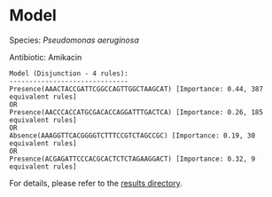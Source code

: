 
# Model

Species: *Pseudomonas aeruginosa*

Antibiotic: Amikacin

```
Model (Disjunction - 4 rules):
------------------------------
Presence(AAACTACCGATTCGGCCAGTTGGCTAAGCAT) [Importance: 0.44, 387 equivalent rules]
OR
Presence(AACCCACCATGCGACACCAGGATTTGACTCA) [Importance: 0.26, 185 equivalent rules]
OR
Absence(AAAGGTTCACGGGGTCTTTCCGTCTAGCCGC) [Importance: 0.19, 30 equivalent rules]
OR
Presence(ACGAGATTCCCACGCACTCTCTAGAAGGACT) [Importance: 0.32, 9 equivalent rules]

```

For details, please refer to the [results directory](../../../../../results/scm_b/pseudomonas%20aeruginosa/amikacin/repeat_2/).

